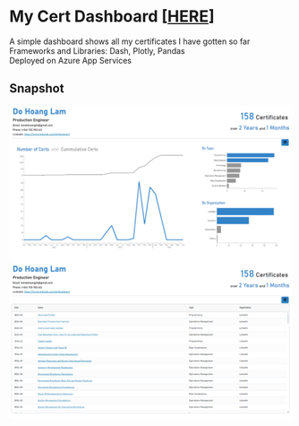 # My Cert Dashboard [[HERE](https://loodinon-cert.azurewebsites.net/)]
A simple dashboard shows all my certificates I have gotten so far </br>
Frameworks and Libraries: Dash, Plotly, Pandas </br>
Deployed on Azure App Services

## Snapshot
![Snapshot](snapshot.png)
![Snapshot](snapshot_2.png)
